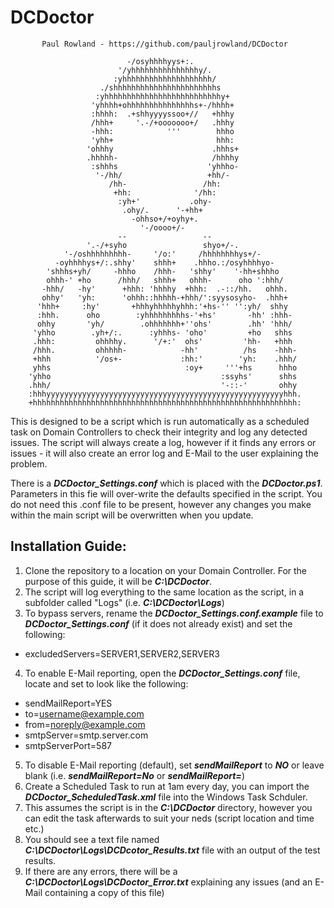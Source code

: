 # **DCDoctor**

           Paul Rowland - https://github.com/pauljrowland/DCDoctor

                              -/osyhhhhyys+:.
                            '/yhhhhhhhhhhhhhhhy/.
                           :yhhhhhhhhhhhhhhhhhhhh/
                        ./shhhhhhhhhhhhhhhhhhhhhhhs
                       :yhhhhhhhhhhhhhhhhhhhhhhhhhhy+
                      'yhhhh+ohhhhhhhhhhhhhhhs+-/hhhh+
                      :hhhh:  .+shhyyyyssoo+//   +hhhy
                      /hhh+     '.-/+ooooooo+/   .hhhy
                      -hhh:            '''        hhho
                      'yhh+                       hhh:
                     'ohhhy                      .hhhs+
                     .hhhhh-                     /hhhhy
                      :shhhs                    'yhhho-
                       '-/hh/                   +hh/-
                          /hh-                 /hh:
                           +hh:              '/hh:
                            :yh+'           .ohy-
                             .ohy/.      '-+hh+
                               -ohhso+/+oyhy+.
                                 '-/oooo+/-
                            --                 --
                     '.-/+syho                 shyo+/-.
                '-/oshhhhhhhhh-     '/o:'     /hhhhhhhhys+/-
              -oyhhhhys+/:.shhy'    shhh+    .hhho.:/osyhhhhyo-
            'shhhs+yh/     -hhho    /hhh-   'shhy'    '-hh+shhho
            ohhh-' +ho      /hhh/   shhh+   ohhh-      oho ':hhh/
           -hhh/   -hy'      +hhh: 'hhhhy  +hhh:  .-::/hh.   ohhh.
           ohhy'   'yh:      'ohhh::hhhhh-+hhh/':syysosyho-  .hhh+
          'hhh+     :hy'       +hhhyhhhhhyhhh:'+hs-'' '':yh/  shhy
          :hhh.      oho        :yhhhhhhhhhs-'+hs'       -hh' :hhh-
          ohhy       'yh/        .ohhhhhhh+''ohs'        .hh' 'hhh/
         'yhho        .yh+/:.      :yhhhs- 'oho'         +ho   shhs
         .hhh:         ohhhhy.      '/+:'  ohs'         'hh-   +hhh
         /hhh.         ohhhhh-            -hh'          /hs    -hhh-
         +hhh          '/os+-             :hh:'        'yh:    .hhh/
         yhhs                              :oy+     '''+hs      hhho
        'yhho                                      :ssyhs'      shhs
        .hhh/                                      '-::-'       ohhy
        :hhhyyyyyyyyyyyyyyyyyyyyyyyyyyyyyyyyyyyyyyyyyyyyyyyyyyyyyhhh.
        +hhhhhhhhhhhhhhhhhhhhhhhhhhhhhhhhhhhhhhhhhhhhhhhhhhhhhhhhhhh: 

This is designed to be a script which is run automatically as a scheduled task on Domain Controllers to check their integrity and log any detected issues.
The script will always create a log, however if it finds any errors or issues - it will also create an error log and E-Mail to the user explaining the problem.

There is a ***DCDoctor_Settings.conf*** which is placed with the ***DCDoctor.ps1***. Parameters in this fie will over-write the defaults specified in the script.
You do not need this .conf file to be present, however any changes you make within the main script will be overwritten when you update.

## Installation Guide:

1) Clone the repository to a location on your Domain Controller. For the purpose of this guide, it will be ***C:\DCDoctor***.
2) The script will log everything to the same location as the script, in a subfolder called "Logs" (i.e. ***C:\DCDoctor\Logs***)
3) To bypass servers, rename the ***DCDoctor_Settings.conf.example*** file to ***DCDoctor_Settings.conf*** (if it does not already exist) and set the following:
*  excludedServers=SERVER1,SERVER2,SERVER3
4) To enable E-Mail reporting, open the ***DCDoctor_Settings.conf*** file, locate and set to look like the following:
*  sendMailReport=YES
*  to=username@example.com
*  from=noreply@example.com
*  smtpServer=smtp.server.com
*  smtpServerPort=587
5) To disable E-Mail reporting (default), set ***sendMailReport*** to ***NO*** or leave blank (i.e. ***sendMailReport=No*** or ***sendMailReport=***)
6) Create a Scheduled Task to run at 1am every day, you can import the ***DCDoctor_ScheduledTask.xml*** file into the Windows Task Schduler.
7) This assumes the script is in the ***C:\DCDoctor*** directory, however you can edit the task afterwards to suit your neds (script location and time etc.)
8) You should see a text file named ***C:\DCDoctor\Logs\DCDcotor_Results.txt*** file with an output of the test results.
9) If there are any errors, there will be a ***C:\DCDoctor\Logs\DCDoctor_Error.txt*** explaining any issues (and an E-Mail containing a copy of this file)
